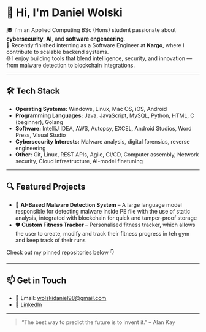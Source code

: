 # 👋 Hi, I'm Daniel Wolski

🎓 I'm an Applied Computing BSc (Hons) student passionate about **cybersecurity**, **AI**, and **software engeneering**.  
💼 Recently finished interning as a Software Engineer at **Kargo**, where I contribute to scalable backend systems.  
🌐 I enjoy building tools that blend intelligence, security, and innovation — from malware detection to blockchain integrations.

---

## 🛠️ Tech Stack

- **Operating Systems:**  Windows, Linux, Mac OS, iOS, Android 
- **Programming Languages:** Java, JavaScript, MySQL, Python, HTML, C (beginner), Golang   
- **Software:** IntelliJ IDEA, AWS, Autopsy, EXCEL, Android Studios, Word Press, Visual Studio 
- **Cybersecurity Interests:** Malware analysis, digital forensics, reverse engineering  
- **Other:** Git, Linux, REST APIs, Agile, CI/CD, Computer assembly, Network security, Cloud infrastructure, AI-model 
finetuning 

---

## 🔍 Featured Projects

- 🚀 **AI-Based Malware Detection System** – A large language model responsible for detecting malware inside PE file with the use of static analysis, integrated with blockchain for quick and tamper-proof storage
- 🛡️ **Custom Fitness Tracker** – Personalised fitness tracker, which allows the user to create, modify and track their fitness progress in teh gym and keep track of their runs  

Check out my pinned repositories below 👇

---

## 📫 Get in Touch

- 📧 Email: [wolskidaniel98@gmail.com](mailto:wolskidaniel98@gmail.com)  
- 💼 [LinkedIn](www.linkedin.com/in/daniel-wolski-3b6b351ab/)  

---

> “The best way to predict the future is to invent it.” – Alan Kay

